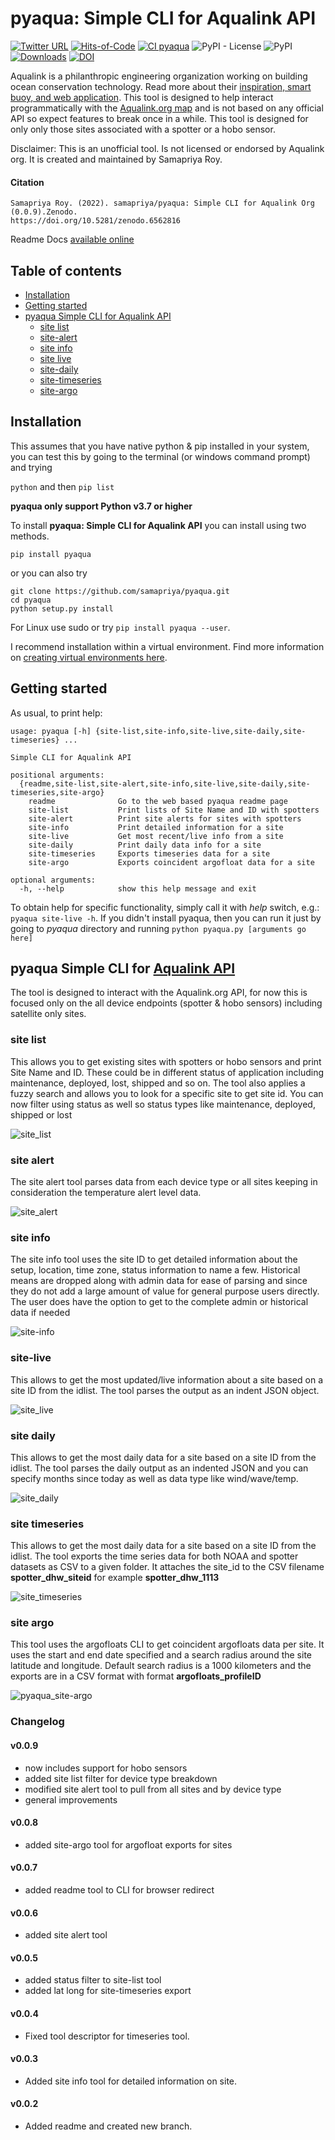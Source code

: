 # pyaqua: Simple CLI for Aqualink API

[![Twitter URL](https://img.shields.io/twitter/follow/samapriyaroy?style=social)](https://twitter.com/intent/follow?screen_name=samapriyaroy)
[![Hits-of-Code](https://hitsofcode.com/github/samapriya/pyaqua?branch=main)](https://hitsofcode.com/github/samapriya/pyaqua?branch=main)
[![CI pyaqua](https://github.com/samapriya/pyaqua/actions/workflows/package_ci.yml/badge.svg)](https://github.com/samapriya/pyaqua/actions/workflows/package_ci.yml)
![PyPI - License](https://img.shields.io/pypi/l/pyaqua)
![PyPI](https://img.shields.io/pypi/v/pyaqua)
[![Downloads](https://pepy.tech/badge/pyaqua/month)](https://pepy.tech/project/pyaqua)
[![DOI](https://zenodo.org/badge/DOI/10.5281/zenodo.6562816.svg)](https://doi.org/10.5281/zenodo.6562816)


Aqualink is a philanthropic engineering organization working on building ocean conservation technology. Read more about their [inspiration, smart buoy, and web application](https://aqualink.org/about). This tool is designed to help interact programmatically with the [Aqualink.org map](https://aqualink.org/map) and is not based on any official API so expect features to break once in a while. This tool is designed for only only those sites associated with a spotter or a hobo sensor.

Disclaimer: This is an unofficial tool. Is not licensed or endorsed by Aqualink org. It is created and maintained by Samapriya Roy.

#### Citation

```
Samapriya Roy. (2022). samapriya/pyaqua: Simple CLI for Aqualink Org (0.0.9).Zenodo.
https://doi.org/10.5281/zenodo.6562816
```

Readme Docs [available online](https://samapriya.github.io/pyaqua)

## Table of contents
* [Installation](#installation)
* [Getting started](#getting-started)
* [pyaqua Simple CLI for Aqualink API](#pyaqua-simple-cli-for-aqualink-api)
    * [site list](#site-list)
    * [site-alert](#site-alert)
    * [site info](#site-info)
    * [site live](#site-live)
    * [site-daily](#site-daily)
    * [site-timeseries](#site-timeseries)
    * [site-argo](#site-argo)

## Installation
This assumes that you have native python & pip installed in your system, you can test this by going to the terminal (or windows command prompt) and trying

```python``` and then ```pip list```

**pyaqua only support Python v3.7 or higher**

To install **pyaqua: Simple CLI for Aqualink API** you can install using two methods.

```pip install pyaqua```

or you can also try

```
git clone https://github.com/samapriya/pyaqua.git
cd pyaqua
python setup.py install
```
For Linux use sudo or try ```pip install pyaqua --user```.

I recommend installation within a virtual environment. Find more information on [creating virtual environments here](https://docs.python.org/3/library/venv.html).

## Getting started

As usual, to print help:

```
usage: pyaqua [-h] {site-list,site-info,site-live,site-daily,site-timeseries} ...

Simple CLI for Aqualink API

positional arguments:
  {readme,site-list,site-alert,site-info,site-live,site-daily,site-timeseries,site-argo}
    readme              Go to the web based pyaqua readme page
    site-list           Print lists of Site Name and ID with spotters
    site-alert          Print site alerts for sites with spotters
    site-info           Print detailed information for a site
    site-live           Get most recent/live info from a site
    site-daily          Print daily data info for a site
    site-timeseries     Exports timeseries data for a site
    site-argo           Exports coincident argofloat data for a site

optional arguments:
  -h, --help            show this help message and exit
```

To obtain help for specific functionality, simply call it with _help_ switch, e.g.: `pyaqua site-live -h`. If you didn't install pyaqua, then you can run it just by going to *pyaqua* directory and running `python pyaqua.py [arguments go here]`

## pyaqua Simple CLI for [Aqualink API](aqualink.org)
The tool is designed to interact with the Aqualink.org API, for now this is focused only on the all device endpoints (spotter & hobo sensors) including satellite only sites.

### site list
This allows you to get existing sites with spotters or hobo sensors and print Site Name and ID. These could be in different status of application including maintenance, deployed, lost, shipped and so on. The tool also applies a fuzzy search and allows you to look for a specific site to get site id. You can now filter using status as well so status types like maintenance, deployed, shipped or lost

![site_list](https://user-images.githubusercontent.com/6677629/168004255-968e5320-c53d-460c-b230-3a6dc75dfa6e.gif)


### site alert
The site alert tool parses data from each device type or all sites keeping in consideration the temperature alert level data.

![site_alert](https://user-images.githubusercontent.com/6677629/168003775-d9369380-791e-4462-b1c9-fc7211c77d2a.gif)


### site info
The site info tool uses the site ID to get detailed information about the setup, location, time zone, status information to name a few. Historical means are dropped along with admin data for ease of parsing and since they do not add a large amount of value for general purpose users directly. The user does have the option to get to the complete admin or historical data if needed

![site-info](https://user-images.githubusercontent.com/6677629/145769759-9c09dab3-4b45-472a-a62c-2d327ea2255c.gif)

### site-live
This allows to get the most updated/live information about a site based on a site ID from the idlist. The tool parses the output as an indent JSON object.

![site_live](https://user-images.githubusercontent.com/6677629/145728182-db54c3ce-3a4d-4b45-852b-5c1ae5a97376.gif)

### site daily
This allows to get the most daily data for a site based on a site ID from the idlist. The tool parses the daily output as an indented JSON and you can specify months since today as well as data type like wind/wave/temp.

![site_daily](https://user-images.githubusercontent.com/6677629/145728380-11b0acaf-8a9c-4c90-904a-675f8364a5f6.gif)

### site timeseries
This allows to get the most daily data for a site based on a site ID from the idlist. The tool exports the time series data for both NOAA and spotter datasets as CSV to a given folder. It attaches the site_id to the CSV filename **spotter_dhw_siteid** for example **spotter_dhw_1113**

![site_timeseries](https://user-images.githubusercontent.com/6677629/145728547-c724f911-4301-4887-a9e8-dbbce4b28174.gif)

### site argo
This tool uses the argofloats CLI to get coincident argofloats data per site. It uses the start and end date specified and a search radius around the site latitude and longitude. Default search radius is a 1000 kilometers and the exports are in a CSV format with format **argofloats_profileID**

![pyaqua_site-argo](https://user-images.githubusercontent.com/6677629/152304351-0375871b-e80e-46f5-a74b-56c76f094c9a.gif)


### Changelog

#### v0.0.9
- now includes support for hobo sensors
- added site list filter for device type breakdown
- modified site alert tool to pull from all sites and by device type
- general improvements

#### v0.0.8
- added site-argo tool for argofloat exports for sites

#### v0.0.7
- added readme tool to CLI for browser redirect

#### v0.0.6
- added site alert tool

#### v0.0.5
- added status filter to site-list tool
- added lat long for site-timeseries export

#### v0.0.4
- Fixed tool descriptor for timeseries tool.

#### v0.0.3
- Added site info tool for detailed information on site.

#### v0.0.2
- Added readme and created new branch.
